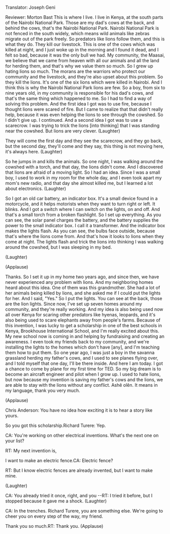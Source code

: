 

Translator: Joseph Geni

Reviewer: Morton Bast
This is where I live. I live in Kenya,
at the south parts of the Nairobi National Park.
Those are my dad&#39;s cows at the back,
and behind the cows,
that&#39;s the Nairobi National Park.
Nairobi National Park is not fenced in the south widely,
which means wild animals like zebras
migrate out of the park freely.
So predators like lions follow them,
and this is what they do.
They kill our livestock.
This is one of the cows which was killed at night,
and I just woke up in the morning and I found it dead,
and I felt so bad,
because it was the only bull we had.
My community, the Maasai, we believe that
we came from heaven with all our animals and all the land
for herding them, and that&#39;s why we value them so much.
So I grew up hating lions so much.
The morans are the warriors
who protect our community and the livestock,
and they&#39;re also upset about this problem.
So they kill the lions.
It&#39;s one of the six lions which were killed in Nairobi.
And I think this is why the Nairobi National Park lions are few.
So a boy, from six to nine years old, in my community
is responsible for his dad&#39;s cows,
and that&#39;s the same thing which happened to me.
So I had to find a way of solving this problem.
And the first idea I got was to use fire,
because I thought lions were scared of fire.
But I came to realize that that didn&#39;t really help,
because it was even helping the lions
to see through the cowshed.
So I didn&#39;t give up. I continued.
And a second idea I got was
to use a scarecrow.
I was trying to trick the lions
[into thinking] that I was standing near the cowshed.
But lions are very clever. 
(Laughter)

They will come the first day and they see the scarecrow, and they go back,
but the second day, they&#39;ll come and they say,
this thing is not moving here, it&#39;s always here. 
(Laughter)

So he jumps in and kills the animals.
So one night, I was walking around the cowshed with a torch,
and that day, the lions didn&#39;t come.
And I discovered that lions are afraid of a moving light.
So I had an idea.
Since I was a small boy,
I used to work in my room for the whole day,
and I even took apart my mom&#39;s new radio,
and that day she almost killed me,
but I learned a lot about electronics. 
(Laughter)

So I got an old car battery,
an indicator box. It&#39;s a small device found in a motorcycle,
and it helps motorists when they want to turn right or left. It blinks.
And I got a switch where I can switch on the lights, on and off.
And that&#39;s a small torch from a broken flashlight.
So I set up everything.
As you can see, the solar panel charges the battery,
and the battery supplies the power
to the small indicator box. I call it a transformer.
And the indicator box makes the lights flash.
As you can see, the bulbs face outside,
because that&#39;s where the lions come from.
And that&#39;s how it looks to lions when they come at night.
The lights flash and trick
the lions into thinking I was walking around the cowshed,
but I was sleeping in my bed.

(Laughter)


(Applause)

Thanks.
So I set it up in my home two years ago,
and since then, we have never experienced any problem with lions.
And my neighboring homes heard about this idea.
One of them was this grandmother.
She had a lot of her animals being killed by lions,
and she asked me if I could put the lights for her.
And I said, &quot;Yes.&quot;
So I put the lights. You can see at the back, those are the lion lights.
Since now, I&#39;ve set up seven homes around my community,
and they&#39;re really working.
And my idea is also being used now all over Kenya
for scaring other predators like hyenas, leopards,
and it&#39;s also being used
to scare elephants away from people&#39;s farms.
Because of this invention, I was lucky to get a scholarship
in one of the best schools in Kenya,
Brookhouse International School,
and I&#39;m really excited about this.
My new school now is coming in and helping
by fundraising and creating an awareness.
I even took my friends back to my community,
and we&#39;re installing the lights to the homes
which don&#39;t have [any], and I&#39;m teaching them how to put them.
So one year ago, I was just a boy in the savanna grassland
herding my father&#39;s cows,
and I used to see planes flying over,
and I told myself that one day, I&#39;ll be there inside.
And here I am today.
I got a chance to come by plane for my first time for TED.
So my big dream is to become an aircraft engineer and pilot when I grow up.
I used to hate lions, but now because my invention
is saving my father&#39;s cows and the lions,
we are able to stay with the lions without any conflict.
Ashê olên. It means in my language, thank you very much.

(Applause)


Chris Anderson: You have no idea how exciting it is
to hear a story like yours.

So you got this scholarship.Richard Turere: Yep.

CA: You&#39;re working on other electrical inventions.
What&#39;s the next one on your list?

RT: My next invention is,

I want to make an electric fence.CA: Electric fence?

RT: But I know electric fences are already invented,
but I want to make mine.

(Laughter)


CA: You already tried it once, right, and you --RT: I tried it before,
but I stopped because it gave me a shock. 
(Laughter)


CA: In the trenches. Richard Turere, you are something else.
We&#39;re going to cheer you on every step of the way, my friend.

Thank you so much.RT: Thank you. 
(Applause)


